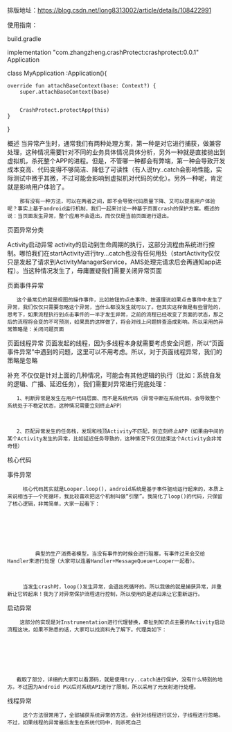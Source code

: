 排版地址：https://blog.csdn.net/long8313002/article/details/108422991



使用指南：

build.gradle

implementation "com.zhangzheng.crashProtect:crashprotect:0.0.1"
Application

class MyApplication :Application(){
 
 
    override fun attachBaseContext(base: Context?) {
        super.attachBaseContext(base)
 
 
        CrashProtect.protectApp(this)
    }
 
}
 

 

 

 

 

 
概述
        当异常产生时，通常我们有两种处理方案，第一种是对它进行捕获，做兼容处理，这种情况需要针对不同的业务具体情况具体分析，另外一种就是直接抛出到虚拟机，杀死整个APP的进程。但是，不管哪一种都会有弊端，第一种会导致开发成本变高、代码变得不够简洁、降低了可读性（有人说try..catch会影响性能，实际测试中微乎其微，不过可能会影响到虚拟机对代码的优化）。另外一种呢，肯定就是影响用户体验了。

 

        那有没有一种方法，可以在两者之间，即不会导致代码质量下降、又可以提高用户体验呢？事实上基于android运行机制，我们一起来讨论一种基于页面crash的保护方案。概述的说：当页面发生异常，整个应用不会退出，而仅仅是当前页面进行退出。

 

 

 
页面异常分类
 

 
Activity启动异常
          activity的启动到生命周期的执行，这部分流程由系统进行控制。哪怕我们在startActivity进行try...catch也没有任何用处（startActivity仅仅只是发起了请求到ActivityManagerService，AMS处理完请求后会再通知app进程）。当这种情况发生了，毋庸置疑我们需要关闭异常页面

 

 
页面事件异常
 

       这个最常见的就是视图的操作事件，比如按钮的点击事件、按道理说如果点击事件中发生了异常，我们仅仅只需要忽略这个异常，当什么都没发生就可以了。但其实这样做是有些冒险的，思考下，如果流程执行到点击事件的一半才发生异常，之前的流程已经改变了页面的状态，那之后的流程将会变的不可预测，如果真的这样做了，将会对线上问题排查造成影响。所以采用的异常策略是：关闭问题页面

 

 
页面线程异常
        页面发起的线程，因为多线程本身就需要考虑安全问题，所以“页面事件异常”中遇到的问题，这里可以不用考虑。所以，对于页面线程异常，我们的策略是忽略

 

 

 
补充
        不仅仅是针对上面的几种情况，可能会有其他逻辑的执行（比如：系统自发的逻辑、广播、延迟任务），我们需要对异常进行兜底处理：

 

       1、判断异常是发生在用户代码层面、而不是系统代码（异常中断在系统代码，会导致整个系统处于不稳定状态，这种情况需要立刻终止APP）

 

       2、匹配异常发生的任务栈，发现和栈顶Activity不匹配，则立刻终止APP（如果由中间的某个Activity发生的异常，比如延迟任务导致的，这种情况下仅仅结束这个Activity会非常奇怪）

 

 

 
核心代码
 

 
事件异常
 



 

         核心代码其实就是Looper.loop()，android系统是基于事件驱动运行起来的，本质上来说相当于一个死循环，我比较喜欢把这个机制叫做“引擎”。我简化了loop()的代码，只保留了核心逻辑，非常简单，大家一起看下：

 



 

             典型的生产消费者模型，当没有事件的时候会进行阻塞，有事件过来会交给Handler来进行处理（大家可以连着Handler+MessageQueue+Looper一起看）。

 

         当发生crash时，loop()发生异常，会退出死循环的。所以我做的就是捕获异常，并重新让它转起来！我为了对异常保护流程进行控制，所以使用的是递归来让它重新运行。

 

 

 
启动异常
 



 

        这部分的实现是对Instrumentation进行代理替换，牵扯到知识点主要的Activity启动流程这块，如果不熟悉的话，大家可以找资料先了解下。代理类如下：

 



 

       截取了部分，详细的大家可以看源码，就是使用try..catch进行保护，没有什么特别的地方。不过因为Android P以后对系统API进行了限制，所以采用了元反射进行处理。

 

 

 
线程异常


 

         这个方法很常用了，全部捕获系统异常的方法，会针对线程进行区分，子线程进行忽略。不过，如果线程的异常最后发生在系统代码中，则杀死自己
